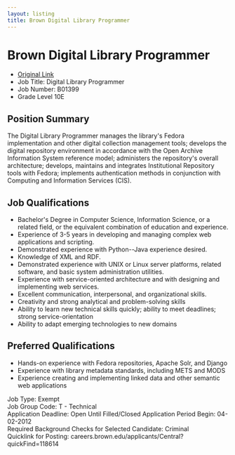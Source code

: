 ```yaml
---
layout: listing
title: Brown Digital Library Programmer
---
```


# Brown Digital Library Programmer

*  [Original Link](http://careers.brown.edu/applicants/Central?quickFind=118614)
* Job Title: Digital Library Programmer  
* Job Number: B01399  
* Grade Level	 10E

## Position Summary
The Digital Library Programmer manages the library's Fedora implementation and other digital collection management tools; develops the digital repository environment in accordance with the Open Archive Information System reference model; administers the repository's overall architecture; develops, maintains and integrates Institutional Repository tools with Fedora; implements authentication methods in conjunction with Computing and Information Services (CIS).

## Job Qualifications
* Bachelor's Degree in Computer Science, Information Science, or a related field, or the equivalent combination of education and experience. 
* Experience of 3-5 years in developing and managing complex web applications and scripting. 
* Demonstrated experience with Python--Java experience desired. 
* Knowledge of XML and RDF. 
* Demonstrated experience with UNIX or Linux server platforms, related software, and basic system administration utilities. 
* Experience with service-oriented architecture and with designing and implementing web services. 
* Excellent communication, interpersonal, and organizational skills. 
* Creativity and strong analytical and problem-solving skills 
* Ability to learn new technical skills quickly; ability to meet deadlines; strong service-orientation 
* Ability to adapt emerging technologies to new domains 

## Preferred Qualifications
* Hands-on experience with Fedora repositories, Apache Solr, and Django 
* Experience with library metadata standards, including METS and MODS 
* Experience creating and implementing linked data and other semantic web applications 

Job Type: Exempt  
Job Group Code: T - Technical  
Application Deadline: Open Until Filled/Closed
Application Period Begin: 04-02-2012  
Required Background Checks for Selected Candidate: Criminal  
Quicklink for Posting: careers.brown.edu/applicants/Central?quickFind=118614